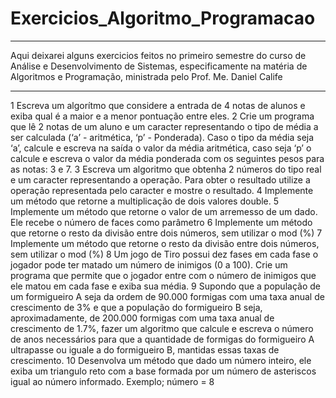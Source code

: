 # Exercicios_Algoritmo_Programacao

---

Aqui deixarei alguns exercicios feitos no primeiro semestre do curso de Análise e Desenvolvimento de Sistemas, especificamente na matéria de Algoritmos e Programação, ministrada pelo Prof. Me. Daniel Calife

---
<a> 1 Escreva um algorítmo que considere a entrada de 4 notas de alunos e exiba qual é a maior e
a menor pontuação entre eles. </a>
2 Crie um programa que lê 2 notas de um aluno e um caracter representando o tipo de média a
ser calculada (‘a’ - aritmética, ‘p’ - Ponderada). Caso o tipo da média seja ‘a’, calcule e escreva
na saída o valor da média aritmética, caso seja ‘p’ o calcule e escreva o valor da média ponderada
com os seguintes pesos para as notas: 3 e 7.
3 Escreva um algoritmo que obtenha 2 números do tipo real e um caracter representando a
operação. Para obter o resultado utilize a operação representada pelo caracter e mostre o
resultado.
4 Implemente um método que retorne a multiplicação de dois valores double.
5 Implemente um método que retorne o valor de um arremesso de um dado. Ele recebe o número
de faces como parâmetro
6 Implemente um método que retorne o resto da divisão entre dois números, sem utilizar o mod
(%)
7 Implemente um método que retorne o resto da divisão entre dois números, sem utilizar o mod
(%)
8 Um jogo de Tiro possui dez fases em cada fase o jogador pode ter matado um número de
inimigos (0 a 100). Crie um programa que permite que o jogador entre com o número de inimigos
que ele matou em cada fase e exiba sua média.
9 Supondo que a população de um formigueiro A seja da ordem de 90.000 formigas com uma
taxa anual de crescimento de 3% e que a população do formigueiro B seja, aproximadamente,
de 200.000 formigas com uma taxa anual de crescimento de 1.7%, fazer um algoritmo que
calcule e escreva o número de anos necessários para que a quantidade de formigas do
formigueiro A ultrapasse ou iguale a do formigueiro B, mantidas essas taxas de crescimento.
10 Desenvolva um método que dado um número inteiro, ele exiba um triangulo reto com a base
formada por um número de asteriscos igual ao número informado. Exemplo; número = 8
